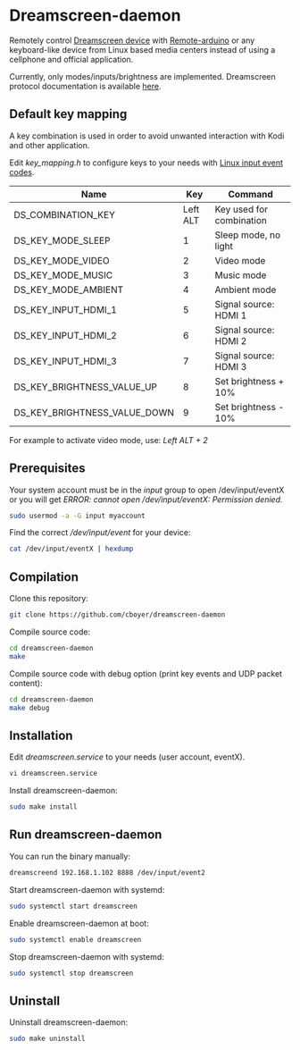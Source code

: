 # Dreamscreen-daemon

Remotely control [Dreamscreen device](https://www.dreamscreentv.com) with [Remote-arduino](https://github.com/cboyer/remote-arduino) or any keyboard-like device from Linux based media centers instead of using a cellphone and official application.

Currently, only modes/inputs/brightness are implemented.
Dreamscreen protocol documentation is available [here](https://planet.neeo.com/media/80x1kj/download/dreamscreen-v2-wifi-udp-protocol.pdf).


## Default key mapping

A key combination is used in order to avoid unwanted interaction with Kodi and other application.

Edit *key_mapping.h* to configure keys to your needs with [Linux input event codes](https://github.com/torvalds/linux/blob/master/include/uapi/linux/input-event-codes.h).

Name | Key | Command
--- | --- | ---
DS_COMBINATION_KEY | Left ALT | Key used for combination
DS_KEY_MODE_SLEEP | 1 | Sleep mode, no light
DS_KEY_MODE_VIDEO | 2 | Video mode
DS_KEY_MODE_MUSIC | 3 | Music mode
DS_KEY_MODE_AMBIENT | 4 | Ambient mode
DS_KEY_INPUT_HDMI_1 | 5 | Signal source: HDMI 1
DS_KEY_INPUT_HDMI_2 | 6 | Signal source: HDMI 2
DS_KEY_INPUT_HDMI_3 | 7 | Signal source: HDMI 3
DS_KEY_BRIGHTNESS_VALUE_UP | 8 | Set brightness + 10%
DS_KEY_BRIGHTNESS_VALUE_DOWN | 9 | Set brightness - 10%

For example to activate video mode, use: *Left ALT + 2*


## Prerequisites

Your system account must be in the *input* group to open /dev/input/eventX or you will get *ERROR: cannot open /dev/input/eventX: Permission denied.*

```bash
sudo usermod -a -G input myaccount
```

Find the correct */dev/input/event* for your device:
```bash
cat /dev/input/eventX | hexdump
```

## Compilation

Clone this repository:
```bash
git clone https://github.com/cboyer/dreamscreen-daemon
```

Compile source code:
```bash
cd dreamscreen-daemon
make
```

Compile source code with debug option (print key events and UDP packet content):
```bash
cd dreamscreen-daemon
make debug
```

## Installation

Edit *dreamscreen.service* to your needs (user account, eventX).
```bash
vi dreamscreen.service
```

Install dreamscreen-daemon:
```bash
sudo make install
```

## Run dreamscreen-daemon

You can run the binary manually:
```bash
dreamscreend 192.168.1.102 8888 /dev/input/event2
```

Start dreamscreen-daemon with systemd:
```bash
sudo systemctl start dreamscreen
```

Enable dreamscreen-daemon at boot:
```bash
sudo systemctl enable dreamscreen
```

Stop dreamscreen-daemon with systemd:
```bash
sudo systemctl stop dreamscreen
```

## Uninstall

Uninstall dreamscreen-daemon:
```bash
sudo make uninstall
```
